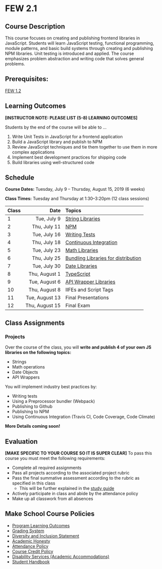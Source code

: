 # FEW 2.1

## Course Description

This course focuses on creating and publishing frontend libraries in JavaScript. Students will learn JavaScript testing, functional programming, module patterns, and basic build systems through creating and publishing NPM libraries. Unit testing is introduced and applied. The course emphasizes problem abstraction and writing code that solves general problems.

## Prerequisites:  

[FEW 1.2](https://github.com/Make-School-Courses/FEW-1.2-JavaScript-Foundations)

## Learning Outcomes

**[INSTRUCTOR NOTE: PLEASE LIST (5-8) LEARNING OUTCOMES]**

Students by the end of the course will be able to ...

1. Write Unit Tests in JavaScript for a frontend application
1. Build a JavaScript library and publish to NPM
1. Review JavaScript techniques and tie them together to use them in more complex applications
1. Implement best development practices for shipping code
1. Build libraries using well-structured code

## Schedule

**Course Dates:** Tuesday, July 9 – Thursday, August 15, 2019 (6 weeks)

**Class Times:** Tuesday and Thursday at 1:30–3:20pm (12 class sessions)

| Class |          Date          |                 Topics                  |
|:------|-----------------------:|:----------------------------------------|
|  1 |   Tue, July 9             | [String Libraries]                      |
|  2 |   Thu, July 11            | [NPM]                                   |
|  3 |   Tue, July 16            | [Writing Tests]                         |
|  4 |   Thu, July 18            | [Continuous Integration]                |
|  5 |   Tue, July 23            | [Math Libraries]                        |
|  6 |   Thu, July 25            | [Bundling Libraries for distribution]   |
|  7 |   Tue, July 30            | [Date Libraries]                        |
|  8 |   Thu, August 1           | [TypeScript]                            |
|  9 |   Tue, August 6           | [API Wrapper Libraries]                 |
| 10 |   Thu, August 8           | IIFEs and Script Tags                   |  
| 11 |   Tue, August 13          | Final Presentations                     |
| 12 |   Thu, August 15          | Final Exam                              |

[String Libraries]:https://docs.google.com/presentation/d/1JMHlFPjdAM9FLhOU3WsUfBaQyTK-pQ31rnbb3AMM5hc/edit?usp=sharing
[NPM]:https://docs.google.com/presentation/d/1BdgVBeemOXlARsS_wbS798UNFjCixwuIN9QhlDdxshg/edit?usp=sharing
[Writing Tests]:https://drive.google.com/open?id=1aBUDlkov4Bg3BHjALA3u6NQPDSsLvHNwgO-pzNvcl-4
[Continuous Integration]:https://docs.google.com/presentation/d/1bVj1kQjZEEP5CHJ75VXzsDhledgpasC0cEoDBK9zjuk/edit?usp=sharing
[Math Libraries]:https://docs.google.com/presentation/d/15crKRdhAXxcNsy5rHMvGAXm8RDYbkFVqCV6WGCcGy-U/edit?usp=sharing
[Bundling Libraries for distribution]:https://docs.google.com/presentation/d/1_gX4K3VfCgsY7XH-xfc7q3T1MhEarPRoVla-AXJCae8/edit?usp=sharing
[Date Libraries]:https://docs.google.com/presentation/d/1zBpVfNByDj5u4Bsg1EtW_zx3qm_6oEm85BStYOyKlDk/edit?usp=sharing
[TypeScript]:https://docs.google.com/presentation/d/1ovt7YeAfqaiN8duWjwhYxldTwvca382QTHYyBUFZZ_8/edit?usp=sharing
[API Wrapper Libraries]:https://docs.google.com/presentation/d/14t1i4u9oZcwIFAdHm8t_SrAFVUA70cpwmfS_bEJ8ISI/edit?usp=sharing

## Class Assignments

### Projects

Over the course of the class, you will **write and publish 4 of your own JS libraries on the following topics:**

- Strings
- Math operations
- Date Objects
- API Wrappers

You will implement industry best practices by: 

- Writing tests
- Using a Preprocessor bundler (Webpack)
- Publishing to Github
- Publishing to NPM 
- Using Continuous Integration (Travis CI, Code Coverage, Code Climate)

**More Details coming soon!**

## Evaluation
**[MAKE SPECIFIC TO YOUR COURSE SO IT IS SUPER CLEAR]**
To pass this course you must meet the following requirements:

- Complete all required assignments 
- Pass all projects according to the associated project rubric
- Pass the final summative assessment according to the rubric as specified in this class
    - This will be further explained in the [study guide](ADD_STUDY_GUIDE_LNK)
- Actively participate in class and abide by the attendance policy
- Make up all classwork from all absences


## Make School Course Policies
- [Program Learning Outcomes](https://make.sc/program-learning-outcomes)
- [Grading System](https://make.sc/grading-system)
- [Diversity and Inclusion Statement](https://make.sc/diversity-and-inclusion-statement)
- [Academic Honesty](https://make.sc/academic-honesty-policy)
- [Attendance Policy](https://make.sc/attendance-policy)
- [Course Credit Policy](https://make.sc/course-credit-policy)
- [Disability Services (Academic Accommodations)](https://make.sc/disability-services)
- [Student Handbook](https://make.sc/student-handbook)

